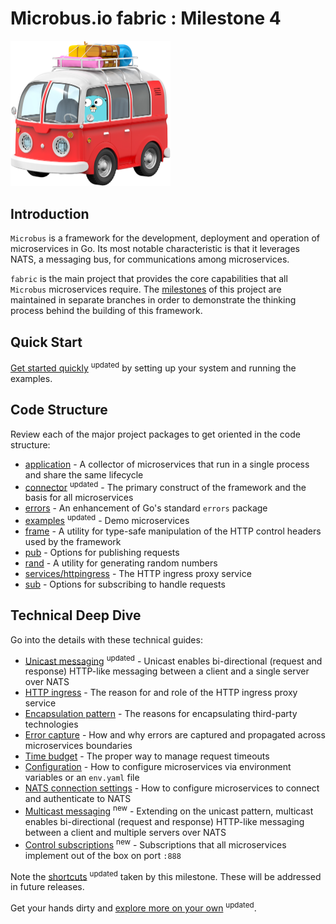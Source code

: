 # Microbus.io fabric : Milestone 4

<img src="docs\gopher-on-bus.png" width=256>

## Introduction

`Microbus` is a framework for the development, deployment and operation of microservices in Go. Its most notable characteristic is that it leverages NATS, a messaging bus, for communications among microservices.

`fabric` is the main project that provides the core capabilities that all `Microbus` microservices require. The [milestones](docs/milestones.md) of this project are maintained in separate branches in order to demonstrate the thinking process behind the building of this framework.

## Quick Start

[Get started quickly](docs/quick-start.md) <sup color="orange">updated</sup> by setting up your system and running the examples.

## Code Structure

Review each of the major project packages to get oriented in the code structure:

* [application](docs/structure/application.md) - A collector of microservices that run in a single process and share the same lifecycle
* [connector](docs/structure/connector.md) <sup color="orange">updated</sup> - The primary construct of the framework and the basis for all microservices
* [errors](docs/structure/errors.md) - An enhancement of Go's standard `errors` package 
* [examples](docs/structure/examples.md) <sup color="orange">updated</sup> - Demo microservices 
* [frame](docs/structure/frame.md) - A utility for type-safe manipulation of the HTTP control headers used by the framework
* [pub](docs/structure/pub.md) - Options for publishing requests
* [rand](docs/structure/rand.md) - A utility for generating random numbers
* [services/httpingress](docs/structure/services-httpingress.md) - The HTTP ingress proxy service
* [sub](docs/structure/sub.md) - Options for subscribing to handle requests

## Technical Deep Dive

Go into the details with these technical guides:

* [Unicast messaging](docs/tech/unicast.md) <sup color="orange">updated</sup> - Unicast enables bi-directional (request and response) HTTP-like messaging between a client and a single server over NATS
* [HTTP ingress](docs/tech/httpingress.md) - The reason for and role of the HTTP ingress proxy service
* [Encapsulation pattern](docs/tech/encapsulation.md) - The reasons for encapsulating third-party technologies
* [Error capture](docs/tech/errorcapture.md) - How and why errors are captured and propagated across microservices boundaries
* [Time budget](docs/tech/timebudget.md) - The proper way to manage request timeouts
* [Configuration](docs/tech/configuration.md) - How to configure microservices via environment variables or an `env.yaml` file
* [NATS connection settings](docs/tech/natsconnection.md) - How to configure microservices to connect and authenticate to NATS
* [Multicast messaging](docs/tech/multicast.md) <sup color="orange">new</sup> - Extending on the unicast pattern, multicast enables bi-directional (request and response) HTTP-like messaging between a client and multiple servers over NATS
* [Control subscriptions](docs/tech/controlsubs.md) <sup color="orange">new</sup> - Subscriptions that all microservices implement out of the box on port `:888`

Note the [shortcuts](docs/shortcuts.md) <sup color="orange">updated</sup> taken by this milestone. These will be addressed in future releases.

Get your hands dirty and [explore more on your own](docs/self-explore.md) <sup color="orange">updated</sup>.
